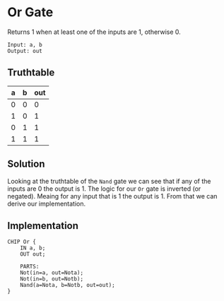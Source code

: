 # Or Gate

Returns 1 when at least one of the inputs are 1, otherwise 0.

```
Input: a, b
Output: out
```

## Truthtable

| a | b | out |
|---|---|-----|
| 0 | 0 |  0  |
| 1 | 0 |  1  |
| 0 | 1 |  1  |
| 1 | 1 |  1  |


## Solution 

Looking at the truthtable of the `Nand` gate we can see that if any of the inputs are 0 the output is 1. The logic for our `Or` gate is inverted (or negated). Meaing for any input that is 1 the output is 1. From that we can derive our implementation.

## Implementation

```hdl
CHIP Or {
    IN a, b;
    OUT out;

    PARTS:
    Not(in=a, out=Nota);
    Not(in=b, out=Notb);
    Nand(a=Nota, b=Notb, out=out);
}
```